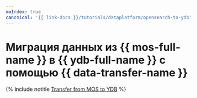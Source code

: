 ```yaml
---
noIndex: true
canonical: '{{ link-docs }}/tutorials/dataplatform/opensearch-to-ydb'
---
```


# Миграция данных из {{ mos-full-name }} в {{ ydb-full-name }} с помощью {{ data-transfer-name }}

{% include notitle [Transfer from MOS to YDB](../../_tutorials/dataplatform/datatransfer/opensearch-to-ydb.md) %}

